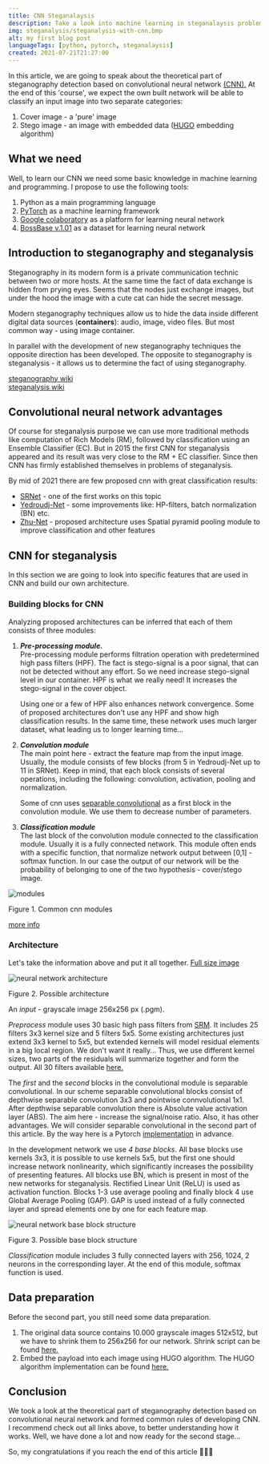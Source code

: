 ```yaml
---
title: CNN Steganalaysis 
description: Take a look into machine learning in steganalaysis problem [part 1]
img: steganalysis/steganalysis-with-cnn.bmp 
alt: my first blog post 
languageTags: [python, pytorch, steganalaysis]
created: 2021-07-21T21:27:00
---
```


In this article, we are going to speak about the theoretical part of steganography detection based on convolutional 
neural network [(CNN).](https://towardsdatascience.com/a-comprehensive-guide-to-convolutional-neural-networks-the-eli5-way-3bd2b1164a53)
At the end of this 'course', we expect the own built network will be able to classify an input image into two 
separate categories:
1. Cover image - a 'pure' image
2. Stego image - an image with embedded data ([HUGO](https://www.researchgate.net/publication/281991090_Using_High-Dimensional_Image_Models_to_Perform_Highly_Undetectable_Steganography) embedding algorithm)

## What we need
Well, to learn our CNN we need some basic knowledge in machine learning and programming. I propose to use
the following tools:
1. Python as a main programming language
2. [PyTorch](https://pytorch.org/) as a machine learning framework
3. [Google colaboratory](https://colab.research.google.com/?utm_source=scs-index) as a platform for learning neural network
4. [BossBase v.1.01](http://dde.binghamton.edu/download/ImageDB/BOSSbase_1.01.zip) as a dataset for learning neural network


## Introduction to steganography and steganalysis
Steganography in its modern form is a private communication technic between two or more hosts. At the same time the fact
of data exchange is hidden from prying eyes. Seems that the nodes just exchange images, but under the hood the image
with a cute cat can hide the secret message.

Modern steganography techniques allow us to hide the data inside different digital data sources (**containers**):
audio, image, video files. But most common way - using image container.

In parallel with the development of new steganography techniques the opposite direction has been developed.
The opposite to steganography is steganalysis - it allows us to determine the fact of using steganography.

<p class="text-right">
    <a href="https://en.wikipedia.org/wiki/Steganography">steganography wiki</a><br/>
    <a href="https://en.wikipedia.org/wiki/Steganalysis">steganalysis wiki</a>
</p>


## Convolutional neural network advantages
   Of course for steganalysis purpose we can use more traditional methods like computation of Rich Models (RM),
   followed by classification using an Ensemble Classifier (EC). But in 2015 the first CNN for steganalysis
   appeared and its result was very close to the RM + EC classifier. Since then CNN has firmly established
   themselves in problems of steganalysis.

   By mid of 2021 there are few proposed cnn with great classification results: 
* [SRNet](https://ieeexplore.ieee.org/document/8470101) - one of the first works on this topic
* [Yedroudj-Net](https://github.com/yedmed/steganalysis_with_CNN_Yedroudj-Net) - some improvements like: HP-filters, batch normalization (BN) etc.
* [Zhu-Net](https://www.researchgate.net/publication/326696542_Efficient_feature_learning_and_multi-size_image_steganalysis_based_on_CNN) - proposed architecture uses Spatial pyramid pooling module to improve classification and other features


## CNN for steganalysis
In this section we are going to look into specific features that are used in CNN and build our own architecture.

### Building blocks for CNN
Analyzing proposed architectures can be inferred that each of them consists of three modules: 
1. ***Pre-processing module.***<br/>
   Pre-processing module performs filtration operation with predetermined high pass filters (HPF). The fact is
   stego-signal is a poor signal, that can not be detected without any effort. So we need increase stego-signal 
   level in our container. HPF is what we really need! It increases the stego-signal in the cover object.

   Using one or a few of HPF also enhances network convergence. Some of proposed architectures don't use any HPF
   and show high classification results. In the same time, these network uses much larger dataset, what leading
   us to longer learning time...
   
2. ***Convolution module***<br/>
   The main point here - extract the feature map from the input image. Usually, the module consists of
   few blocks (from 5 in Yedroudj-Net up to 11 in SRNet). Keep in mind, that each block consists of several
   operations, including the following: convolution, activation, pooling and normalization.
   
   Some of cnn uses [separable convolutional](https://towardsdatascience.com/a-basic-introduction-to-separable-convolutions-b99ec3102728)
   as a first block in the convolution module. We use them to decrease number of parameters.
   
3. ***Classification module***<br/> 
   The last block of the convolution module connected to the classification module. Usually it is a fully
   connected network. This module often ends with a specific function, that normalize network output between
   [0,1] - softmax function. In our case the output of our network will be the probability of belonging 
   to one of the two hypothesis - cover/stego image.

<img src="/articles/steganalysis/cnn-modules.png" alt="modules"/>
<p class="text-center img-alt m-t-0">Figure 1. Common cnn modules</p>

<p class="text-right ">
   <a href="https://www.researchgate.net/publication/332107671_Deep_Learning_in_steganography_and_steganalysis_from_2015_to_2018">
      more info
   </a>
</p>


### Architecture
Let's take the information above and put it all together. <a href="/articles/steganalysis/cnn-architecture-full-size.svg" target="_blank">Full size image</a>

<img src="/articles/steganalysis/cnn-architecture.png" alt="neural network architecture" class="img-responsive"/>
<p class="text-center img-alt m-t-0">Figure 2. Possible architecture</p>

An *input* - grayscale image 256x256 px (.pgm).

*Preprocess* module uses 30 basic high pass filters from [SRM](https://ieeexplore.ieee.org/document/6197267). It 
includes 25 filters 3x3 kernel size and 5 filters 5x5. Some existing architectures just extend 3x3 kernel to
5x5, but extended kernels will model residual elements in a big local region. We don't want it really... 
Thus, we use different kernel sizes, two parts of the residuals will summarize together and form the output.
All 30 filters available [here.]() 

The *first* and the *second* blocks in the convolutional module is separable convolutional. In our scheme separable
convolutional blocks consist of depthwise separable convolution 3x3 and pointwise connvolutional 1x1. After
depthwise separable convolution there is Absolute value activation layer (ABS).
The aim here -  increase the signal/noise ratio. Also, it has other advantages.
We will consider separable convolutional in the second part of this article. By the way here is a Pytorch 
[implementation](https://github.com/seungjunlee96/Depthwise-Separable-Convolution_Pytorch) in advance.

In the development network we use *4 base blocks*. All base blocks use kernels 3x3, it is possible to use kernels 5x5,
but the first one should increase network nonlinearity, which significantly increases the possibility of 
presenting features. All blocks use BN, which is present in most of the new networks for steganalysis. 
Rectified Linear Unit (ReLU) is used as activation function. Blocks 1-3 use average pooling and finally block 4
use Global Average Pooling (GAP). GAP is used instead of a fully connected layer and spread elements one by one 
for each feature map.

<img src="/articles/steganalysis/base-block-structure.png" alt="neural network base block structure" class="img-responsive"/>
<p class="text-center img-alt m-t-0">Figure 3. Possible base block structure</p>

*Classification* module includes 3 fully connected layers with 256, 1024, 2 neurons in the corresponding layer.
At the end of this module, softmax function is used.


## Data preparation
Before the second part, you still need some data preparation. 
1. The original data source contains 10.000 grayscale images 512x512, but we have to shrink them to 256x256
   for our network. Shrink script can be found [here.](https://github.com/kuza2010/ad_net/blob/a83efb068b66fba648fff2bb6655f10c6ee6f400/data_preparation_util/im_resize.py)
2. Embed the payload into each image using HUGO algorithm. The HUGO algorithm implementation can be found [here.](https://dde.binghamton.edu/download/stego_algorithms/)


## Conclusion
We took a look at the theoretical part of steganography detection based on convolutional neural network and
formed common rules of developing CNN. I recommend check out all links above, to better understanding how it works. 
Well, we have done a lot and now ready for the second stage...

So, my congratulations if you reach the end of this article 🎉🎉🎉
